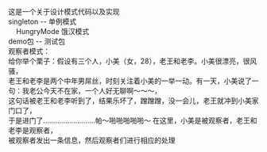 这是一个关于设计模式代码以及实现
<br />singleton -- 单例模式
<br />&nbsp;&nbsp;&nbsp; HungryMode 饿汉模式
<br />demo包 -- 测试包
<br />观察者模式：
<br> 给你举个栗子：假设有三个人，小美（女，28），老王和老李。小美很漂亮，很风骚，<br>老王和老李是两个中年男屌丝，时刻关注着小美的一举一动。有一天，小美说了一句：我老公今天不在家，一个人好无聊啊～～～，<br>这句话被老王和老李听到了，结果乐坏了，蹭蹭蹭，没一会儿，老王就冲到小美家门口了，<br>于是进门了……………………..帕～啪啪啪啪啪～ 在这里，小美是被观察者，老王和老李是观察者，<br>被观察者发出一条信息，然后观察者们进行相应的处理